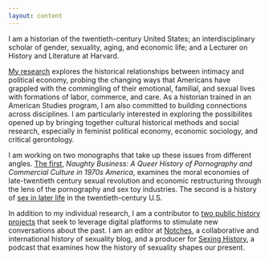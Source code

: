 ```yaml
---
layout: content
---
```

I am a historian of the twentieth-century United States; an interdisciplinary scholar of gender, sexuality, aging, and economic life; and a Lecturer on History and Literature at Harvard.

[My research](/research) explores the historical relationships between intimacy and political economy, probing the changing ways that Americans have grappled with the commingling of their emotional, familial, and sexual lives with formations of labor, commerce, and care. As a historian trained in an American Studies program, I am also committed to building connections across disciplines. I am particularly interested in exploring the possibilites opened up by bringing together cultural historical methods and social research, especially in feminist political economy, economic sociology, and critical gerontology.

I am working on two monographs that take up these issues from different angles. [The first](/research), *Naughty Business: A Queer History of Pornography and Commercial Culture in 1970s America*, examines the moral economies of late-twentieth century sexual revolution and economic restructuring through the lens of the pornography and sex toy industries. The second is a history of [sex in later life](/research) in the twentieth-century U.S.

In addition to my individual research, I am a contributor to [two public history projects](/public_history) that seek to leverage digital platforms to stimulate new conversations about the past. I am an editor at [Notches](http://notchesblog.com), a collaborative and international history of sexuality blog, and a producer for [Sexing History](sexinghistory.com), a podcast that examines how the history of sexuality shapes our present.
